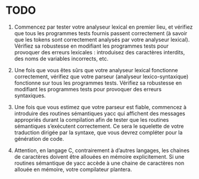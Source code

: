 # TODO

1.  Commencez par tester votre analyseur lexical en premier lieu, et vérifiez que tous les programmes tests
fournis passent correctement (à savoir que les tokens sont correctement analysés par votre analyseur
lexical). Vérifiez sa robustesse en modifiant les programmes tests pour provoquer des erreurs lexicales :
introduisez des caractères interdits, des noms de variables incorrects, etc.

2. Une fois que vous êtes sûrs que votre analyseur lexical fonctionne correctement, vérifiez que votre
parseur (analyseur lexico-syntaxique) fonctionne sur tous les programmes tests. Vérifiez sa robustesse
en modifiant les programmes tests pour provoquer des erreurs syntaxiques.

3. Une fois que vous estimez que votre parseur est fiable, commencez à introduire des routines sémantiques
yacc qui affichent des messages appropriés durant la compilation afin de tester que les routines
sémantiques s’exécutent correctement. Ce sera le squelette de votre traduction dirigée par la syntaxe,
que vous devrez compléter pour la génération de code.

4. Attention, en langage C, contrairement à d’autres langages, les chaines de caractères doivent être allouées
en mémoire explicitement. Si une routines sémantique de yacc accède à une chaine de caractères
non allouée en mémoire, votre compilateur plantera.